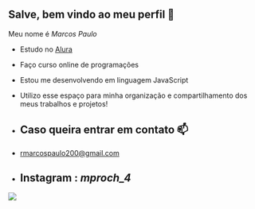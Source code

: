 ## Salve, bem vindo ao meu perfil 💙

Meu nome é _*Marcos Paulo*_
- Estudo no [Alura](https://www.alura.com)
- Faço curso online de programações
- Estou me desenvolvendo em linguagem JavaScript
- Utilizo esse espaço para minha organização e compartilhamento dos meus trabalhos e projetos!

- ## Caso queira entrar em contato 📫
- rmarcospaulo200@gmail.com
- ## Instagram : *mproch_4*
![](https://media1.tenor.com/m/JYA0mdGQ2EMAAAAC/askedi.gif)
